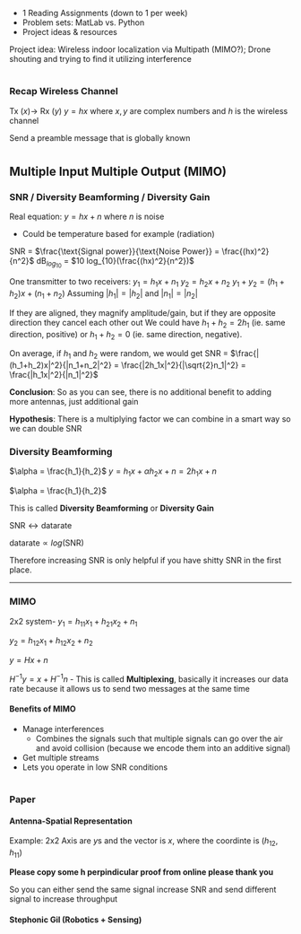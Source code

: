 - 1 Reading Assignments (down to 1 per week)
- Problem sets: MatLab vs. Python
- Project ideas & resources

Project idea: Wireless indoor localization via Multipath (MIMO?); Drone shouting and trying to find it utilizing interference

#
### Recap Wireless Channel
Tx ($x$)-> Rx ($y$)
$y = hx$ where $x,y$ are complex numbers and $h$ is the wireless channel

Send a preamble message that is globally known

#
## Multiple Input Multiple Output (MIMO)

### SNR / Diversity Beamforming / Diversity Gain
Real equation: $y = hx + n$ where $n$ is noise
- Could be temperature based for example (radiation)


SNR = $\frac{\text{Signal power}}{\text{Noise Power}} = \frac{(hx)^2}{n^2}$
dB$_{log_{10}}$ = $10 log_{10}(\frac{(hx)^2}{n^2})$

One transmitter to two receivers:
$y_1 = h_1x+n_1$
$y_2 = h_2x+n_2$
$y_1+y_2 = (h_1+h_2)x+(n_1+n_2)$
Assuming $|h_1|=|h_2|$ and $|n_1|=|n_2|$

If they are aligned, they magnify amplitude/gain, but if they are opposite direction they cancel each other out
We could have $h_1 + h_2 = 2h_1$ (ie. same direction, positive) or $h_1 + h_2 = 0$ (ie. same direction, negative).

On average, if $h_1$ and $h_2$ were random, we would get
SNR = $\frac{|(h_1+h_2)x|^2}{|n_1+n_2|^2} = \frac{|2h_1x|^2}{|\sqrt{2}n_1|^2} = \frac{|h_1x|^2}{|n_1|^2}$

**Conclusion**: So as you can see, there is no additional benefit to adding more antennas, just additional gain

**Hypothesis**: There is a multiplying factor we can combine in a smart way so we can double SNR

### **Diversity Beamforming**
$\alpha = \frac{h_1}{h_2}$
$y = h_1x + \alpha h_2x + n = 2h_1x + n$

$\alpha = \frac{h_1}{h_2}$

This is called **Diversity Beamforming** or **Diversity Gain**

$\text{SNR} \leftrightarrow \text{datarate}$

$\text{datarate} \propto log(\text{SNR})$

Therefore increasing SNR is only helpful if you have shitty SNR in the first place.

***
### MIMO

2x2 system-
$y_1 = h_{11}x_1+h_{21}x_2+n_1$

$y_2 = h_{12}x_1+h_{12}x_2+n_2$

$y = Hx + n$

$H^{-1}y = x + H^{-1}n$ - This is called **Multiplexing**, basically it increases our data rate because it allows us to send two messages at the same time

#### Benefits of MIMO
- Manage interferences
  - Combines the signals such that multiple signals can go over the air and avoid collision (because we encode them into an additive signal)
- Get multiple streams
- Lets you operate in low SNR conditions

#
### Paper
#### Antenna-Spatial Representation
Example: 2x2
Axis are $y$s and the vector is $x$, where the coordinte is $(h_{12},h_{11})$

<!-- We can decrypt to messages by dot product one of the vectors with the perpindicular of the other vector. -->

**Please copy some h perpindicular proof from online please thank you**

So you can either send the same signal increase SNR and send different signal to increase throughput



#### Stephonic Gil (Robotics + Sensing)
